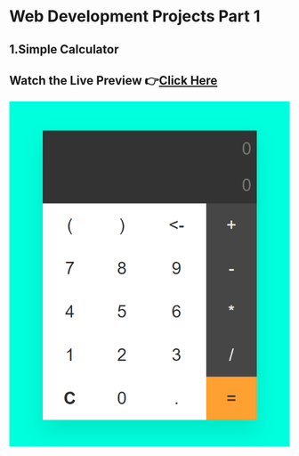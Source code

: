 # Web Development Projects Part 1

## 1.Simple Calculator

## Watch the Live Preview 👉[Click Here](https://ashutosh-pmishra.github.io/Web-Development-Projects-Part-1/1-Simple_Calculator/)
![logo](https://github.com/Ashutosh-PMishra/Web-Development-Project/blob/main/1-Simple_Calculator/Preview.png)
